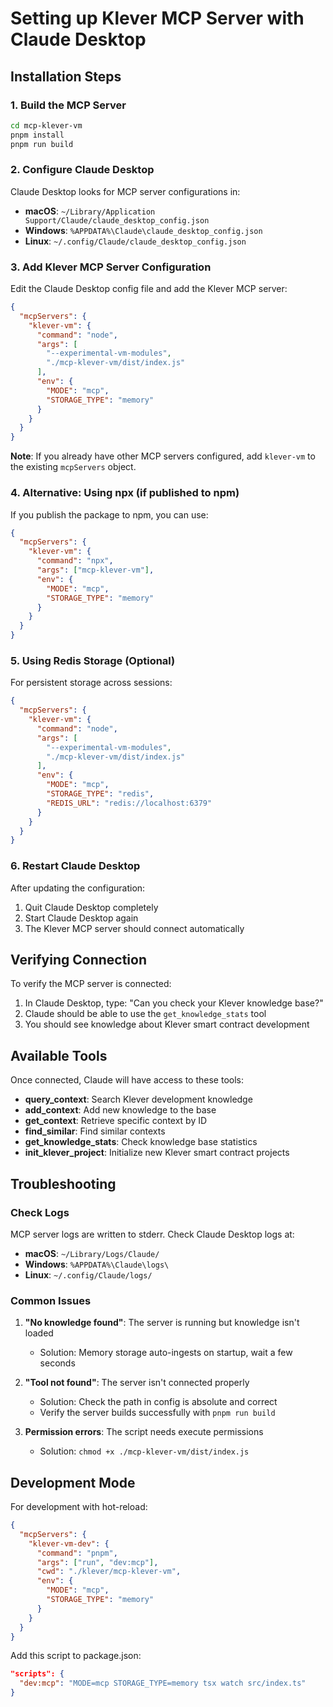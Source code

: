 # Setting up Klever MCP Server with Claude Desktop

## Installation Steps

### 1. Build the MCP Server

```bash
cd mcp-klever-vm
pnpm install
pnpm run build
```

### 2. Configure Claude Desktop

Claude Desktop looks for MCP server configurations in:
- **macOS**: `~/Library/Application Support/Claude/claude_desktop_config.json`
- **Windows**: `%APPDATA%\Claude\claude_desktop_config.json`
- **Linux**: `~/.config/Claude/claude_desktop_config.json`

### 3. Add Klever MCP Server Configuration

Edit the Claude Desktop config file and add the Klever MCP server:

```json
{
  "mcpServers": {
    "klever-vm": {
      "command": "node",
      "args": [
        "--experimental-vm-modules",
        "./mcp-klever-vm/dist/index.js"
      ],
      "env": {
        "MODE": "mcp",
        "STORAGE_TYPE": "memory"
      }
    }
  }
}
```

**Note**: If you already have other MCP servers configured, add `klever-vm` to the existing `mcpServers` object.

### 4. Alternative: Using npx (if published to npm)

If you publish the package to npm, you can use:

```json
{
  "mcpServers": {
    "klever-vm": {
      "command": "npx",
      "args": ["mcp-klever-vm"],
      "env": {
        "MODE": "mcp",
        "STORAGE_TYPE": "memory"
      }
    }
  }
}
```

### 5. Using Redis Storage (Optional)

For persistent storage across sessions:

```json
{
  "mcpServers": {
    "klever-vm": {
      "command": "node",
      "args": [
        "--experimental-vm-modules",
        "./mcp-klever-vm/dist/index.js"
      ],
      "env": {
        "MODE": "mcp",
        "STORAGE_TYPE": "redis",
        "REDIS_URL": "redis://localhost:6379"
      }
    }
  }
}
```

### 6. Restart Claude Desktop

After updating the configuration:
1. Quit Claude Desktop completely
2. Start Claude Desktop again
3. The Klever MCP server should connect automatically

## Verifying Connection

To verify the MCP server is connected:

1. In Claude Desktop, type: "Can you check your Klever knowledge base?"
2. Claude should be able to use the `get_knowledge_stats` tool
3. You should see knowledge about Klever smart contract development

## Available Tools

Once connected, Claude will have access to these tools:

- **query_context**: Search Klever development knowledge
- **add_context**: Add new knowledge to the base
- **get_context**: Retrieve specific context by ID
- **find_similar**: Find similar contexts
- **get_knowledge_stats**: Check knowledge base statistics
- **init_klever_project**: Initialize new Klever smart contract projects

## Troubleshooting

### Check Logs

MCP server logs are written to stderr. Check Claude Desktop logs at:
- **macOS**: `~/Library/Logs/Claude/`
- **Windows**: `%APPDATA%\Claude\logs\`
- **Linux**: `~/.config/Claude/logs/`

### Common Issues

1. **"No knowledge found"**: The server is running but knowledge isn't loaded
   - Solution: Memory storage auto-ingests on startup, wait a few seconds

2. **"Tool not found"**: The server isn't connected properly
   - Solution: Check the path in config is absolute and correct
   - Verify the server builds successfully with `pnpm run build`

3. **Permission errors**: The script needs execute permissions
   - Solution: `chmod +x ./mcp-klever-vm/dist/index.js`

## Development Mode

For development with hot-reload:

```json
{
  "mcpServers": {
    "klever-vm-dev": {
      "command": "pnpm",
      "args": ["run", "dev:mcp"],
      "cwd": "./klever/mcp-klever-vm",
      "env": {
        "MODE": "mcp",
        "STORAGE_TYPE": "memory"
      }
    }
  }
}
```

Add this script to package.json:
```json
"scripts": {
  "dev:mcp": "MODE=mcp STORAGE_TYPE=memory tsx watch src/index.ts"
}
```